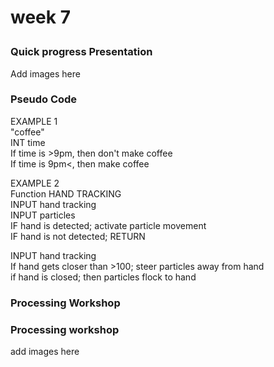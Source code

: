 <h1> 

week 7

</h1> 

 <h3> 

Quick progress Presentation

</h3> 

<p>Add images here </p> 

<h3> Pseudo Code</h3> 
<p>EXAMPLE 1
  <br> "coffee" 
<br> INT time 
<br> If time is >9pm, then don't make coffee 
<br> If time is 9pm<, then make coffee </br></p>

<p>EXAMPLE 2
  <br> Function HAND TRACKING 
<br> INPUT hand tracking 
<br> INPUT particles
<br>IF hand is detected; activate particle movement
<br>IF hand is not detected; RETURN</br> </p>

<p> INPUT hand tracking
<br> If hand gets closer than >100; steer particles away from hand
<br> if hand is closed; then particles flock to hand</br> </p>
<h3> Processing Workshop </h3> 

<h3> Processing workshop</h3>
<p>add images here</p>

